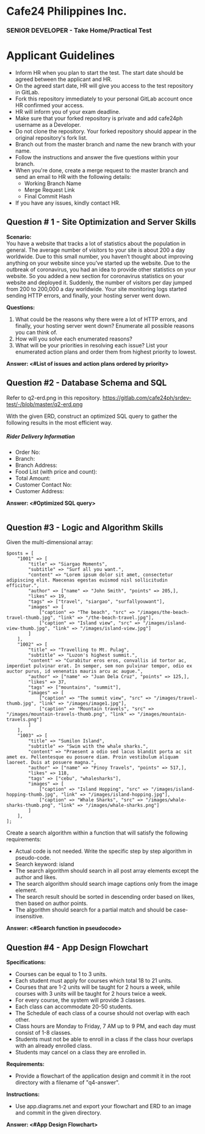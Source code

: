 Cafe24 Philippines Inc.
===

### SENIOR DEVELOPER - Take Home/Practical Test

Applicant Guidelines
===
* Inform HR when you plan to start the test. The start date should be agreed between the applicant and HR.
* On the agreed start date, HR will give you access to the test repository in GitLab. 
* Fork this repository immediately to your personal GitLab account once HR confirmed your access.
* HR will inform you of your exam deadline.
* Make sure that your forked repository is private and add cafe24ph username as a Developer.
* Do not clone the repository. Your forked repository should appear in the original repository's fork list.
* Branch out from the master branch and name the new branch with your name.
* Follow the instructions and answer the five questions within your branch.
* When you're done, create a merge request to the master branch and send an email to HR with the following details:
  * Working Branch Name
  * Merge Request Link
  * Final Commit Hash
* If you have any issues, kindly contact HR.


Question # 1 - Site Optimization and Server Skills
---
__Scenario:__<br>
You have a website that tracks a lot of statistics about the population in general. The average number of visitors to your site is about 200 a day worldwide. Due to this small number, you haven’t thought about improving anything on your website since you’ve started up the website. Due to the outbreak of coronavirus, you had an idea to provide other statistics on your website. So you added a new section for coronavirus statistics on your website and deployed it. Suddenly, the number of visitors per day jumped from 200 to 200,000 a day worldwide. Your site monitoring logs started sending HTTP errors, and finally, your hosting server went down.

__Questions:__<br>
1. What could be the reasons why there were a lot of HTTP errors, and finally, your hosting server went down? Enumerate all possible reasons you can think of.
2. How will you solve each enumerated reasons?
3. What will be your priorities in resolving each issue? List your enumerated action plans and order them from highest priority to lowest.

__Answer: <#List of issues and action plans ordered by priority>__


Question #2 - Database Schema and SQL
---
Refer to q2-erd.png in this repository. https://gitlab.com/cafe24ph/srdev-test/-/blob/master/q2-erd.png

With the given ERD, construct an optimized SQL query to gather the following results in the most efficient way.

##### Rider Delivery Information
* Order No:
* Branch:
* Branch Address:
* Food List (with price and count):
* Total Amount:
* Customer Contact No:
* Customer Address:

__Answer: <#Optimized SQL query>__
```$sql

```

Question #3 - Logic and Algorithm Skills
---
Given the multi-dimensional array:
```$php
$posts = [
    "1001" => [
        "title" => "Siargao Moments",
        "subtitle" => "Surf all you want.",
        "content" => "Lorem ipsum dolor sit amet, consectetur adipiscing elit. Maecenas egestas euismod nisl sollicitudin efficitur.",
        "author" => ["name" => "John Smith", "points" => 205,],
        "likes" => 19,
        "tags" => ["travel", "siargao", "surfallyouwant"],
        "images" => [
            ["caption" => "The beach", "src" => "/images/the-beach-travel-thumb.jpg", "link" => "/the-beach-travel.jpg"],
            ["caption" => "Island view", "src" => "/images/island-view-thumb.jpg", "link" => "/images/island-view.jpg"]
        ]
    ],
    "1002" => [
        "title" => "Travelling to Mt. Pulag",
        "subtitle" => "Luzon's highest summit.",
        "content" => "Curabitur eros eros, convallis id tortor ac, imperdiet pulvinar erat. In semper, sem non pulvinar tempor, odio ex auctor purus, id venenatis mauris arcu ac augue.",
        "author" => ["name" => "Juan Dela Cruz", "points" => 125,],
        "likes" => 37,
        "tags" => ["mountains", "summit"],
        "images" => [
            ["caption" => "The summit view", "src" => "/images/travel-thumb.jpg", "link" => "/images/image1.jpg"],
            ["caption" => "Mountain travels", "src" => "/images/mountain-travels-thumb.png", "link" => "/images/mountain-travels.png"]
        ]
    ],
    "1003" => [
        "title" => "Sumilon Island",
        "subtitle" => "Swim with the whale sharks.",
        "content" => "Praesent a odio sed lacus blandit porta ac sit amet ex. Pellentesque eu posuere diam. Proin vestibulum aliquam laoreet. Duis at posuere magna.",
        "author" => ["name" => "Pinoy Travels", "points" => 517,],
        "likes" => 118,
        "tags" => ["cebu", "whalesharks"],
        "images" => [
            ["caption" => "Island Hopping", "src" => "/images/island-hopping-thumb.jpg", "link" => "/images/island-hopping.jpg"],
            ["caption" => "Whale Sharks", "src" => "/images/whale-sharks-thumb.png", "link" => "/images/whale-sharks.png"]
        ]
    ],
];
```

Create a search algorithm within a function that will satisfy the following requirements:
* Actual code is not needed. Write the specific step by step algorithm in pseudo-code.
* Search keyword: island
* The search algorithm should search in all post array elements except the author and likes.
* The search algorithm should search image captions only from the image element.
* The search result should be sorted in descending order based on likes, then based on author points.
* The algorithm should search for a partial match and should be case-insensitive.

__Answer: <#Search function in pseudocode>__


Question #4 - App Design Flowchart
---
__Specifications:__
* Courses can be equal to 1 to 3 units.
* Each student must apply for courses which total 18 to 21 units.
* Courses that are 1-2 units will be taught for 2 hours a week, while courses with 3 units will be taught for 2 hours twice a week.
* For every course, the system will provide 3 classes.
* Each class can accommodate 20-50 students.
* The Schedule of each class of a course should not overlap with each other.
* Class hours are Monday to Friday, 7 AM up to 9 PM, and each day must consist of 1-8 classes.
* Students must not be able to enroll in a class if the class hour overlaps with an already enrolled class.
* Students may cancel on a class they are enrolled in.

__Requirements:__<br>
* Provide a flowchart of the application design and commit it in the root directory with a filename of "q4-answer".

__Instructions:__<br>
* Use app.diagrams.net and export your flowchart and ERD to an image and commit in the given directory.

__Answer: <#App Design Flowchart>__

